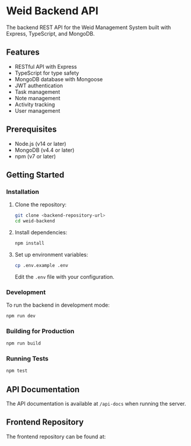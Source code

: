 # Weid Backend API

The backend REST API for the Weid Management System built with Express, TypeScript, and MongoDB.

## Features

- RESTful API with Express
- TypeScript for type safety
- MongoDB database with Mongoose
- JWT authentication
- Task management
- Note management
- Activity tracking
- User management

## Prerequisites

- Node.js (v14 or later)
- MongoDB (v4.4 or later)
- npm (v7 or later)

## Getting Started

### Installation

1. Clone the repository:
   ```bash
   git clone <backend-repository-url>
   cd weid-backend
   ```

2. Install dependencies:
   ```bash
   npm install
   ```

3. Set up environment variables:
   ```bash
   cp .env.example .env
   ```
   Edit the `.env` file with your configuration.

### Development

To run the backend in development mode:

```bash
npm run dev
```

### Building for Production

```bash
npm run build
```

### Running Tests

```bash
npm test
```

## API Documentation

The API documentation is available at `/api-docs` when running the server.

## Frontend Repository

The frontend repository can be found at: <frontend-repository-url>

